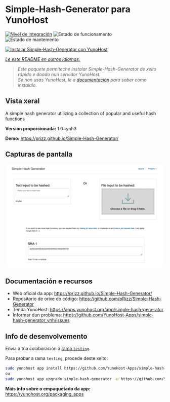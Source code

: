 <!--
NOTA: Este README foi creado automáticamente por <https://github.com/YunoHost/apps/tree/master/tools/readme_generator>
NON debe editarse manualmente.
-->

# Simple-Hash-Generator para YunoHost

[![Nivel de integración](https://dash.yunohost.org/integration/simple-hash-generator.svg)](https://dash.yunohost.org/appci/app/simple-hash-generator) ![Estado de funcionamento](https://ci-apps.yunohost.org/ci/badges/simple-hash-generator.status.svg) ![Estado de mantemento](https://ci-apps.yunohost.org/ci/badges/simple-hash-generator.maintain.svg)

[![Instalar Simple-Hash-Generator con YunoHost](https://install-app.yunohost.org/install-with-yunohost.svg)](https://install-app.yunohost.org/?app=simple-hash-generator)

*[Le este README en outros idiomas.](./ALL_README.md)*

> *Este paquete permíteche instalar Simple-Hash-Generator de xeito rápido e doado nun servidor YunoHost.*  
> *Se non usas YunoHost, le a [documentación](https://yunohost.org/install) para saber como instalalo.*

## Vista xeral

A simple hash generator utilizing a collection of popular and useful hash functions


**Versión proporcionada:** 1.0~ynh3

**Demo:** <https://prizz.github.io/Simple-Hash-Generator/>

## Capturas de pantalla

![Captura de pantalla de Simple-Hash-Generator](./doc/screenshots/screenshot.png)

## Documentación e recursos

- Web oficial da app: <https://prizz.github.io/Simple-Hash-Generator/>
- Repositorio de orixe do código: <https://github.com/pRizz/Simple-Hash-Generator>
- Tenda YunoHost: <https://apps.yunohost.org/app/simple-hash-generator>
- Informar dun problema: <https://github.com/YunoHost-Apps/simple-hash-generator_ynh/issues>

## Info de desenvolvemento

Envía a túa colaboración á [rama `testing`](https://github.com/YunoHost-Apps/simple-hash-generator_ynh/tree/testing).

Para probar a rama `testing`, procede deste xeito:

```bash
sudo yunohost app install https://github.com/YunoHost-Apps/simple-hash-generator_ynh/tree/testing --debug
ou
sudo yunohost app upgrade simple-hash-generator -u https://github.com/YunoHost-Apps/simple-hash-generator_ynh/tree/testing --debug
```

**Máis info sobre o empaquetado da app:** <https://yunohost.org/packaging_apps>
